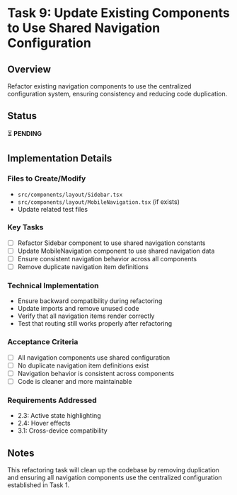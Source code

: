# Task 9: Update Existing Components to Use Shared Navigation Configuration

## Overview
Refactor existing navigation components to use the centralized configuration system, ensuring consistency and reducing code duplication.

## Status
⏳ **PENDING**

## Implementation Details

### Files to Create/Modify
- `src/components/layout/Sidebar.tsx`
- `src/components/layout/MobileNavigation.tsx` (if exists)
- Update related test files

### Key Tasks
- [ ] Refactor Sidebar component to use shared navigation constants
- [ ] Update MobileNavigation component to use shared navigation data
- [ ] Ensure consistent navigation behavior across all components
- [ ] Remove duplicate navigation item definitions

### Technical Implementation
- Ensure backward compatibility during refactoring
- Update imports and remove unused code
- Verify that all navigation items render correctly
- Test that routing still works properly after refactoring

### Acceptance Criteria
- [ ] All navigation components use shared configuration
- [ ] No duplicate navigation item definitions exist
- [ ] Navigation behavior is consistent across components
- [ ] Code is cleaner and more maintainable

### Requirements Addressed
- 2.3: Active state highlighting
- 2.4: Hover effects
- 3.1: Cross-device compatibility

## Notes
This refactoring task will clean up the codebase by removing duplication and ensuring all navigation components use the centralized configuration established in Task 1.